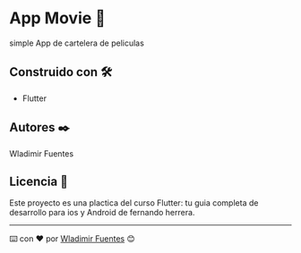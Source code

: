 
# App Movie 🚀

simple App de cartelera de peliculas

## Construido con 🛠️

* Flutter

## Autores ✒️

Wladimir Fuentes

## Licencia 📄

Este proyecto es una plactica del curso Flutter: tu guia completa de desarrollo para ios y Android de fernando herrera.

---
⌨️ con ❤️ por [Wladimir Fuentes](https://github.com/wlachoo) 😊